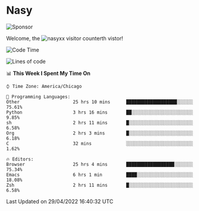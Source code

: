 # Nasy

<!--
<p align="center">
<img height="200" src="https://github-readme-stats.vercel.app/api?username=nasyxx&count_private=true&show_icons=true&theme=dracula&include_all_commits=true"/>
<img height="200" src="https://github-readme-stats.vercel.app/api/top-langs/?username=nasyxx&theme=dracula&hide=html,jupyter+notebook&count_private=true&show_icons=true"/>
</p>

  
----------------
-->

![Sponsor](https://img.shields.io/static/v1.svg?label=Sponsor&message=%E2%9D%A4&logo=GitHub&style=flat&color=pink)
 
Welcome, the ![nasyxx visitor counter](https://count.getloli.com/get/@nasyxx?theme=rule34)th vistor!
 
<!--START_SECTION:waka-->
![Code Time](http://img.shields.io/badge/Code%20Time-2%2C297%20hrs%2044%20mins-blue)

![Lines of code](https://img.shields.io/badge/From%20Hello%20World%20I%27ve%20Written-5%20Million%20lines%20of%20code-blue)

📊 **This Week I Spent My Time On** 

```text
⌚︎ Time Zone: America/Chicago

💬 Programming Languages: 
Other                    25 hrs 10 mins      ███████████████████░░░░░░   75.61% 
Python                   3 hrs 16 mins       ██░░░░░░░░░░░░░░░░░░░░░░░   9.85% 
sh                       2 hrs 11 mins       █░░░░░░░░░░░░░░░░░░░░░░░░   6.58% 
Org                      2 hrs 3 mins        █░░░░░░░░░░░░░░░░░░░░░░░░   6.18% 
C                        32 mins             ░░░░░░░░░░░░░░░░░░░░░░░░░   1.62%

🔥 Editors: 
Browser                  25 hrs 4 mins       ██████████████████░░░░░░░   75.34% 
Emacs                    6 hrs 1 min         ████░░░░░░░░░░░░░░░░░░░░░   18.08% 
Zsh                      2 hrs 11 mins       █░░░░░░░░░░░░░░░░░░░░░░░░   6.58%

```


 Last Updated on 29/04/2022 16:40:32 UTC
<!--END_SECTION:waka-->

<!-- ![visitors](https://visitor-badge.laobi.icu/badge?page_id=nasyxx.nasyxx) -->
